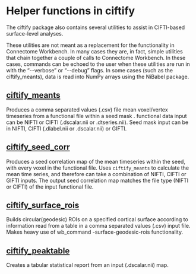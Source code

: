 # Helper functions in ciftify

The ciftify package also contains several utilities to assist in CIFTI-based surface-level analyses.

These utilities are not meant as a replacement for the functionality in Connectome Workbench. In many cases they are, in fact, simple utilities that chain together a couple of calls to Connectome Workbench. In these cases, commands can be echoed to the user when these utilities are run in with the “--verbose” or “--debug” flags. In some cases (such as the ciftify_meants), data is read into NumPy arrays using the NiBabel package.


## [ ciftify_meants ](usage/ciftify_meants)

Produces a comma separated values (.csv) file mean voxel/vertex timeseries from a functional file <func> within a seed mask <seed>. <func> functional data input can be NIFTI or CIFTI (.dscalar.nii or .dtseries.nii).  Seed mask input can be in NIFTI, CIFTI (.dlabel.nii or .dscalar.nii) or GIFTI.

## [ ciftify_seed_corr ](usage/ciftify_seed_corr)

Produces a seed correlation map of the mean timeseries within the seed, with every voxel in the functional file. Uses `ciftify_meants` to calculate the mean time series, and therefore can take a combination of NIFTI, CIFTI or GIFTI inputs. The output seed correlation map matches the file type (NIFTI or CIFTI) of the input functional file.

## [ ciftify_surface_rois ](usage/ciftify_surface_rois)

Builds circular(geodesic) ROIs on a specified cortical surface according to information read from a table in a comma separated values (.csv) input file. Makes heavy use of wb_command -surface-geodesic-rois functionality.

## [ ciftify_peaktable ](usage/ciftify_peaktable)

Creates a tabular statistical report from an input (.dscalar.nii) map.  
